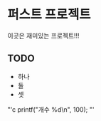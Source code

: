 # 퍼스트 프로젝트

이곳은 재미있는 프로젝트!!!

## TODO

  - 하나
  - 둘
  - 셋
  
  
  "'c
  printf("개수 %d\n", 100);
  "'
